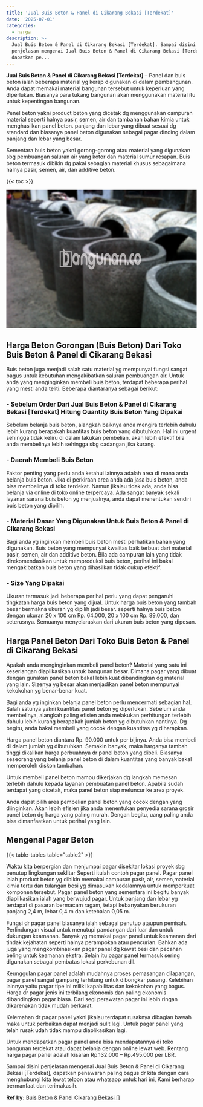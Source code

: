 ```yaml
---
title: 'Jual Buis Beton & Panel di Cikarang Bekasi [Terdekat]'
date: '2025-07-01'
categories:
  - harga
description: >-
  Jual Buis Beton & Panel di Cikarang Bekasi [Terdekat]. Sampai disini
  penjelasan mengenai Jual Buis Beton & Panel di Cikarang Bekasi [Terdekat],
  dapatkan pe...
---
```


**Jual Buis Beton & Panel di Cikarang Bekasi \[Terdekat\]** – Panel dan buis beton ialah beberapa material yg kerap digunakan di dalam pembangunan. Anda dapat memakai material bangunan tersebut untuk keperluan yang diperlukan. Biasanya para tukang bangunan akan menggunakan material itu untuk kepentingan bangunan.

Penel beton yakni product beton yang dicetak dg menggunakan campuran material seperti halnya pasir, semen, air dan tambahan bahan kimia untuk menghasilkan panel beton. panjang dan lebar yang dibuat sesuai dg standard dan biasanya panel beton digunakan sebagai pagar dinding dalam panjang dan lebar yang besar.

Sementara buis beton yakni gorong-gorong atau material yang digunakan sbg pembuangan saluran air yang kotor dan material sumur resapan. Buis beton termasuk dibikin dg pakai sebagian material khusus sebagaimana halnya pasir, semen, air, dan additive beton.

{{< toc >}}

![Jual Buis Beton & Panel di Cikarang Bekasi [Terdekat]](/images/jual-panel-buis-beton-murah-09.png)

## Harga Beton Gorongan (Buis Beton) Dari Toko Buis Beton & Panel di Cikarang Bekasi

Buis beton juga menjadi salah satu material yg mempunyai fungsi sangat bagus untuk kebutuhan mengakibatkan saluran pembuangan air. Untuk anda yang menginginkan membeli buis beton, terdapat beberapa perihal yang mesti anda teliti. Beberapa diantaranya sebagai berikut:

### \- Sebelum Order Dari Jual Buis Beton & Panel di Cikarang Bekasi \[Terdekat\] Hitung Quantity Buis Beton Yang Dipakai

Sebelum belanja buis beton, alangkah baiknya anda mengira terlebih dahulu lebih kurang berapakah kuantitas buis beton yang dibutuhkan. Hal ini urgent sehingga tidak keliru di dalam lakukan pembelian. akan lebih efektif bila anda membelinya lebih sehingga sbg cadangan jika kurang.

### \- Daerah Membeli Buis Beton

Faktor penting yang perlu anda ketahui lainnya adalah area di mana anda belanja buis beton. Jika di perkiraan area anda ada jasa buis beton, anda bisa membelinya di toko terdekat. Namun jikalau tidak ada, anda bisa belanja via online di toko online terpercaya. Ada sangat banyak sekali layanan sarana buis beton yg menjualnya, anda dapat menentukan sendiri buis beton yang dipilih.

### \- Material Dasar Yang Digunakan Untuk Buis Beton & Panel di Cikarang Bekasi

Bagi anda yg inginkan membeli buis beton mesti perhatikan bahan yang digunakan. Buis beton yang mempunyai kwalitas baik terbuat dari material pasir, semen, air dan additive beton. Bila ada campuran lain yang tidak direkomendasikan untuk memproduksi buis beton, perihal ini bakal mengakibatkan buis beton yang dihasilkan tidak cukup efektif.

### \- Size Yang Dipakai

Ukuran termasuk jadi beberapa perihal perlu yang dapat pengaruhi tingkatan harga buis beton yang dijual. Untuk harga buis beton yang tambah besar bermakna ukuran yg dipilih jadi besar. seperti halnya buis beton dengan ukuran 20 x 100 cm Rp. 64.000, 20 x 100 cm Rp. 89.000, dan seterusnya. Semuanya menyelaraskan dari ukuran buis beton yang dipesan.

## Harga Panel Beton Dari Toko Buis Beton & Panel di Cikarang Bekasi

Apakah anda menginginkan membeli panel beton? Material yang satu ini keseriangan diaplikasikan untuk bangunan besar. Dimana pagar yang dibuat dengan gunakan panel beton bakal lebih kuat dibandingkan dg material yang lain. Sizenya yg besar akan menjadikan panel beton mempunyai kekokohan yg benar-benar kuat.

Bagi anda yg inginkan belanja panel beton perlu mencermati sebagian hal. Salah satunya yakni kuantitas panel beton yg diperlukan. Sebelum anda membelinya, alangkah paling efisien anda melakukan perhitungan terlebih dahulu lebih kurang berapakah jumlah beton yg dibutuhkan nantinya. Dg begitu, anda bakal membeli yang cocok dengan kuantitas yg diharapkan.

Harga panel beton diantara Rp. 90.000 untuk per bijinya. Anda bisa membeli di dalam jumlah yg dibutuhkan. Semakin banyak, maka harganya tambah tinggi dikalikan harga perbuahnya dr panel beton yang dibeli. Biasanya seseorang yang belanja panel beton di dalam kuantitas yang banyak bakal memperoleh diskon tambahan.

Untuk membeli panel beton mampu dikerjakan dg langkah memesan terlebih dahulu kepada layanan pembuatan panel beton. Apabila sudah terdapat yang dicetak, maka panel beton siap meluncur ke area proyek.

Anda dapat pilih area pembelian panel beton yang cocok dengan yang diinginkan. Akan lebih efisien jika anda menentukan penyedia sarana grosir panel beton dg harga yang paling murah. Dengan begitu, uang paling anda bisa dimanfaatkan untuk perihal yang lain.

## Mengenal Pagar Beton

{{< table-tables table="table2" >}}

Waktu kita berpergian dan menjumpai pagar disekitar lokasi proyek sbg penutup lingkungan seklitar Seperti itulah contoh pagar panel. Pagar panel ialah product beton yg dibikin memakai campuran pasir, air, semen,material kimia tertu dan tulangan besi yg dimasukan kedalamnya untuk memperkuat komponen tersebut. Pagar panel beton yang sementara ini begitu banyak diaplikasikan ialah yang berwujud pagar. Untuk panjang dan lebar yg terdapat di pasaran bermacam ragam, tetapi kebanyakan berukuran panjang 2,4 m, lebar 0,4 m dan ketebalan 0,05 m.

Fungsi dr pagar panel biasanya ialah sebagai penutup ataupun pemisah. Perlindungan visual untuk menutupi pandangan dari luar dan untuk dukungan keamanan. Banyak yg memakai pagar panel untuk keamanan dari tindak kejahatan seperti halnya perampokan atau pencurian. Bahkan ada juga yang mengkombinasikan pagar panel dg kawat besi dan pecahan beling untuk keamanan ekstra. Selain itu pagar panel termasuk sering digunakan sebagai pembatas lokasi perkebunan dll.

Keunggulan pagar panel adalah mudahnya proses pemasangan dilapangan, pagar panel sangat gampang terhitung untuk dibongkar pasang. Kelebihan lainnya yaitu pagar tipe ini miliki kapabilitas dan kekokohan yang bagus. Harga dr pagar jenis ini terbilang ekonomis dan paling ekonomis dibandingkan pagar biasa. Dari segi perawatan pagar ini lebih ringan dikarenakan tidak mudah berkarat.

Kelemahan dr pagar panel yakni jikalau terdapat rusaknya dibagian bawah maka untuk perbaikan dapat menjadi sulit lagi. Untuk pagar panel yang telah rusak udah tidak mampu diaplikasikan lagi.

Untuk mendapatkan pagar panel anda bisa mendapatannya di toko bangunan terdekat atau dapat belanja dengan online lewat web. Rentang harga pagar panel adalah kisaran Rp.132.000 – Rp.495.000 per LBR.

Sampai disini penjelasan mengenai Jual Buis Beton & Panel di Cikarang Bekasi \[Terdekat\], dapatkan penawaran paling bagus dr kita dengan cara menghubungi kita lewat telpon atau whatsapp untuk hari ini, Kami berharap bermanfaat dan terimakasih.

**Ref by:** [Buis Beton & Panel Cikarang Bekasi []](https://id.wikipedia.org/wiki/Buis)
